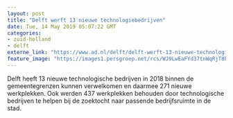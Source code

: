 ```yaml
---
layout: post
title: "Delft werft 13 nieuwe technologiebedrijven"
date: Tue, 14 May 2019 05:07:22 GMT
categories: 
- zuid-holland 
- delft 
externe_link: "https://www.ad.nl/delft/delft-werft-13-nieuwe-technologiebedrijven~a1a9fae1/"
feature_image: "https://images1.persgroep.net/rcs/WJ9LwEaFYd37tnWqRjT8boKjWKo/diocontent/119364908/_fitwidth/400/?appId=21791a8992982cd8da851550a453bd7f&quality=0.7"
---
```


Delft heeft 13 nieuwe technologische bedrijven in 2018 binnen de gemeentegrenzen kunnen verwelkomen en daarmee 271 nieuwe werkplekken. Ook werden 437 werkplekken behouden door technologische bedrijven te helpen bij de zoektocht naar passende bedrijfsruimte in de stad.

